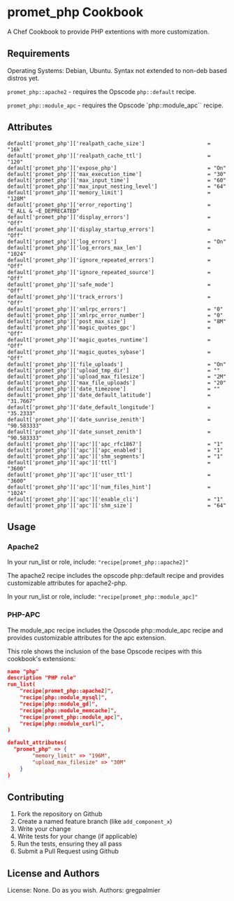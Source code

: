 promet_php Cookbook
===================
A Chef Cookbook to provide PHP extentions with more customization.

Requirements
------------
Operating Systems: Debian, Ubuntu.  Syntax not extended to non-deb based distros yet.

`promet_php::apache2` - requires the Opscode `php::default` recipe. 

`promet_php::module_apc` - requires the Opscode `php::module_apc`` recipe.

Attributes
----------

````
default['promet_php']['realpath_cache_size']                    = "16k"
default['promet_php']['realpath_cache_ttl']                     = "120"
default['promet_php']['expose_php']                             = "On"
default['promet_php']['max_execution_time']                     = "30"
default['promet_php']['max_input_time']                         = "60"
default['promet_php']['max_input_nesting_level']                = "64"
default['promet_php']['memory_limit']                           = "128M"
default['promet_php']['error_reporting']                        = "E_ALL & ~E_DEPRECATED"
default['promet_php']['display_errors']                         = "Off"
default['promet_php']['display_startup_errors']                 = "Off"
default['promet_php']['log_errors']                             = "On"
default['promet_php']['log_errors_max_len']                     = "1024"
default['promet_php']['ignore_repeated_errors']                 = "Off"
default['promet_php']['ignore_repeated_source']                 = "Off"
default['promet_php']['safe_mode']                              = "Off"
default['promet_php']['track_errors']                           = "Off"
default['promet_php']['xmlrpc_errors']                          = "0"
default['promet_php']['xmlrpc_error_number']                    = "0"
default['promet_php']['post_max_size']                          = "8M"
default['promet_php']['magic_quotes_gpc']                       = "Off"
default['promet_php']['magic_quotes_runtime']                   = "Off"
default['promet_php']['magic_quotes_sybase']                    = "Off"
default['promet_php']['file_uploads']                           = "On"
default['promet_php']['upload_tmp_dir']                         = ""
default['promet_php']['upload_max_filesize']                    = "2M"
default['promet_php']['max_file_uploads']                       = "20"
default['promet_php']['date_timezone']                          = ""
default['promet_php']['date_default_latitude']                  = "31.7667"
default['promet_php']['date_default_longitude']                 = "35.2333"
default['promet_php']['date_sunrise_zenith']                    = "90.583333"
default['promet_php']['date_sunset_zenith']                     = "90.583333"
default['promet_php']['apc']['apc_rfc1867']                     = "1"
default['promet_php']['apc']['apc_enabled']                     = "1"
default['promet_php']['apc']['shm_segments']                    = "1"
default['promet_php']['apc']['ttl']                             = "3600"
default['promet_php']['apc']['user_ttl']                        = "3600"
default['promet_php']['apc']['num_files_hint']                  = "1024"
default['promet_php']['apc']['enable_cli']                      = "1"
default['promet_php']['apc']['shm_size']                        = "64"
````

Usage
-----

### Apache2 

In your run_list or role, include:
`"recipe[promet_php::apache2]"`

The apache2 recipe includes the opscode php::default recipe and provides customizable attributes for apache2-php.

In your run_list or role, include:
`"recipe[promet_php::module_apc]"`

### PHP-APC

The module_apc recipe includes the Opscode php::module_apc recipe and provides customizable attributes for the apc extension.

This role shows the inclusion of the base Opscode recipes with this cookbook's extensions:

```json
name "php"
description "PHP role"
run_list(
    "recipe[promet_php::apache2]",
    "recipe[php::module_mysql]",
    "recipe[php::module_gd]",
    "recipe[php::module_memcache]",
    "recipe[promet_php::module_apc]",
    "recipe[php::module_curl]",
)

default_attributes(
  "promet_php" => {
        "memory_limit" => "196M",
        "upload_max_filesize" => "30M"
	}
)
```

Contributing
------------

1. Fork the repository on Github
2. Create a named feature branch (like `add_component_x`)
3. Write your change
4. Write tests for your change (if applicable)
5. Run the tests, ensuring they all pass
6. Submit a Pull Request using Github

License and Authors
-------------------
License: None.  Do as you wish.
Authors: gregpalmier
